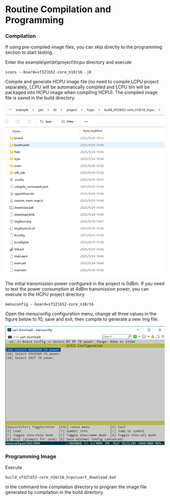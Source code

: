 # Routine Compilation and Programming
### Compilation
If using pre-compiled image files, you can skip directly to the programming section to start testing.

Enter the example\pm\bt\project\hcpu directory and execute
```
scons --board=sf32lb52-core_n16r16 -j8 
```
Compile and generate HCPU image file (no need to compile LCPU project separately, LCPU will be automatically compiled and LCPU bin will be packaged into HCPU image when compiling HCPU). The compiled image file is saved in the build directory.

![](assert/image3.png)

The initial transmission power configured in the project is 0dBm. If you need to test the power consumption at 4dBm transmission power, you can execute in the HCPU project directory
```
menuconfig --board=sf32lb52-core_n16r16
```
Open the menuconfig configuration menu, change all three values in the figure below to 10, save and exit, then compile to generate a new img file.

![](assert/image4.png)

### Programming Image
Execute 
```
build_sf32lb52-core_n16r16_hcpu\uart_download.bat 
```
in the command line compilation directory to program the image file generated by compilation in the build directory.
